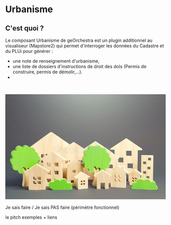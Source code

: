 # Urbanisme

## C'est quoi ?

Le composant Urbanisme de geOrchestra est un plugin additionnel au visualiseur (Mapstore2) qui permet d'interroger les données du Cadastre et du PLUi pour générer :
* une note de renseignement d'urbanisme,
* une liste de dossiers d'instructions de droit des dols (Permis de construire, permis de démolir,...).
* 

</br>

![image info](./images/urbanisme.jpg)




Je sais faire / Je sais PAS faire (périmètre fonctionnel)

le pitch
exemples + liens
